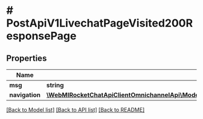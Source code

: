 # # PostApiV1LivechatPageVisited200ResponsePage

## Properties

Name | Type | Description | Notes
------------ | ------------- | ------------- | -------------
**msg** | **string** |  | [optional]
**navigation** | [**\WebMIRocketChatApiClientOmnichannelApi\Model\PostApiV1LivechatPageVisited200ResponsePageNavigation**](PostApiV1LivechatPageVisited200ResponsePageNavigation.md) |  | [optional]

[[Back to Model list]](../../README.md#models) [[Back to API list]](../../README.md#endpoints) [[Back to README]](../../README.md)
